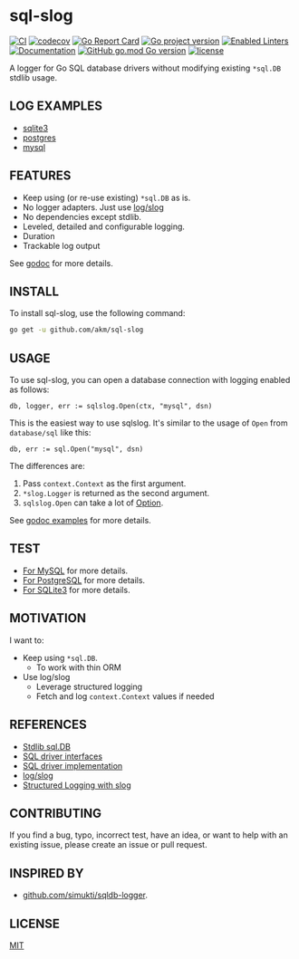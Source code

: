 # sql-slog

[![CI](https://github.com/akm/sql-slog/actions/workflows/ci.yml/badge.svg)](https://github.com/akm/sql-slog/actions/workflows/ci.yml)
[![codecov](https://codecov.io/github/akm/sql-slog/graph/badge.svg?token=9BcanbSLut)](https://codecov.io/github/akm/sql-slog)
[![Go Report Card](https://goreportcard.com/badge/github.com/akm/sql-slog)](https://goreportcard.com/report/github.com/akm/sql-slog)
[![Go project version](https://badge.fury.io/go/github.com%2Fakm%2Fsql-slog.svg)](https://badge.fury.io/go/github.com%2Fakm%2Fsql-slog)
[![Enabled Linters](https://img.shields.io/badge/dynamic/yaml?url=https%3A%2F%2Fraw.githubusercontent.com%2Fakm%2Fsql-slog%2Frefs%2Fheads%2Fmain%2F.project.yaml&query=%24.linters&label=enabled%20linters&color=%2317AFC2)](.golangci.yml)
[![Documentation](https://img.shields.io/badge/go.dev-reference-007d9c?logo=go&logoColor=white&style=flat-square)](https://pkg.go.dev/github.com/akm/sql-slog)
[![GitHub go.mod Go version](https://img.shields.io/github/go-mod/go-version/akm/sql-slog)](./go.mod)
[![license](https://img.shields.io/github/license/akm/sql-slog)](./LICENSE)

A logger for Go SQL database drivers without modifying existing `*sql.DB` stdlib usage.

## LOG EXAMPLES

- [sqlite3](./examples/logs-sqlite3/results)
- [postgres](./examples/logs-postgres/results)
- [mysql](./examples/logs-mysql/results)

## FEATURES

- Keep using (or re-use existing) `*sql.DB` as is.
- No logger adapters. Just use [log/slog](https://pkg.go.dev/log/slog)
- No dependencies except stdlib.
- Leveled, detailed and configurable logging.
- Duration
- Trackable log output

See [godoc](https://pkg.go.dev/github.com/akm/sql-slog) for more details.

## INSTALL

To install sql-slog, use the following command:

```sh
go get -u github.com/akm/sql-slog
```

## USAGE

To use sql-slog, you can open a database connection with logging enabled as follows:

```golang
db, logger, err := sqlslog.Open(ctx, "mysql", dsn)
```

This is the easiest way to use sqlslog. It's similar to the usage of `Open` from `database/sql` like this:

```golang
db, err := sql.Open("mysql", dsn)
```

The differences are:

1. Pass `context.Context` as the first argument.
2. `*slog.Logger` is returned as the second argument.
3. `sqlslog.Open` can take a lot of [Option](https://pkg.go.dev/github.com/akm/sql-slog#Option).

See [godoc examples](https://pkg.go.dev/github.com/akm/sql-slog#example-Open) for more details.

## TEST

- [For MySQL](https://github.com/akm/sql-slog/blob/3f72cc68aefa9ac05b031d865dbdaec8a361c2c9/tests/mysql/low_level_with_context_test.go) for more details.
- [For PostgreSQL](https://github.com/akm/sql-slog/blob/3f72cc68aefa9ac05b031d865dbdaec8a361c2c9/tests/postgres/low_level_with_context_test.go) for more details.
- [For SQLite3](https://github.com/akm/sql-slog/blob/3f72cc68aefa9ac05b031d865dbdaec8a361c2c9/tests/sqlite3/low_level_without_context_test.go) for more details.

## MOTIVATION

I want to:

- Keep using `*sql.DB`.
  - To work with thin ORM
- Use log/slog
  - Leverage structured logging
  - Fetch and log `context.Context` values if needed

## REFERENCES

- [Stdlib sql.DB](https://github.com/golang/go/blob/master/src/database/sql/sql.go)
- [SQL driver interfaces](https://github.com/golang/go/blob/master/src/database/sql/driver/driver.go)
- [SQL driver implementation](https://go.dev/wiki/SQLDrivers)
- [log/slog](https://pkg.go.dev/log/slog)
- [Structured Logging with slog](https://go.dev/blog/slog)

## CONTRIBUTING

If you find a bug, typo, incorrect test, have an idea, or want to help with an existing issue, please create an issue or pull request.

## INSPIRED BY

- [github.com/simukti/sqldb-logger](https://github.com/simukti/sqldb-logger).

## LICENSE

[MIT](./LICENSE)
